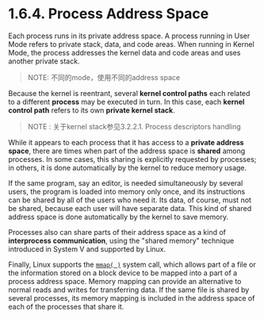 # 1.6.4. Process Address Space

Each process runs in its private address space. A process running in User Mode refers to private stack, data, and code areas. When running in Kernel Mode, the process addresses the kernel data and code areas and uses another private stack.

> NOTE: 不同的mode，使用不同的address space

Because the kernel is reentrant, several **kernel control paths** each related to a different **process** may be executed in turn. In this case, each **kernel control path** refers to its own **private kernel stack**.

> NOTE : 关于kernel stack参见3.2.2.1. Process descriptors handling

While it appears to each process that it has access to a **private address space**, there are times when part of the address space is **shared** among processes. In some cases, this sharing is explicitly requested by processes; in others, it is done automatically by the kernel to reduce memory usage.

If the same program, say an editor, is needed simultaneously by several users, the program is loaded into memory only once, and its instructions can be shared by all of the users who need it. Its data, of course, must not be shared, because each user will have separate data. This kind of shared address space is done automatically by the kernel to save memory.

Processes also can share parts of their address space as a kind of **interprocess communication**, using the "shared memory" technique introduced in System V and supported by Linux.

Finally, Linux supports the  [`mmap( )`](http://man7.org/linux/man-pages/man2/mmap.2.html) system call, which allows part of a file or the information stored on a block device to be mapped into a part of a process address space. Memory mapping can provide an alternative to normal reads and writes for transferring data. If the same file is shared by several processes, its memory mapping is included in the address space of each of the processes that share it.